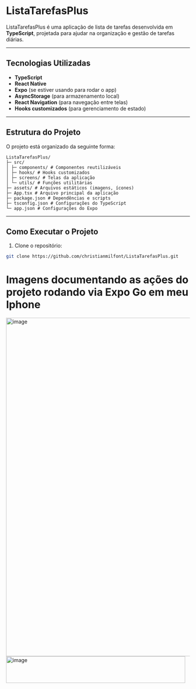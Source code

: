 # ListaTarefasPlus

ListaTarefasPlus é uma aplicação de lista de tarefas desenvolvida em **TypeScript**, projetada para ajudar na organização e gestão de tarefas diárias.

---

## Tecnologias Utilizadas

- **TypeScript**
- **React Native**
- **Expo** (se estiver usando para rodar o app)
- **AsyncStorage** (para armazenamento local)
- **React Navigation** (para navegação entre telas)
- **Hooks customizados** (para gerenciamento de estado)

---

## Estrutura do Projeto

O projeto está organizado da seguinte forma:
```
ListaTarefasPlus/
├─ src/
│ ├─ components/ # Componentes reutilizáveis
│ ├─ hooks/ # Hooks customizados
│ ├─ screens/ # Telas da aplicação
│ └─ utils/ # Funções utilitárias
├─ assets/ # Arquivos estáticos (imagens, ícones)
├─ App.tsx # Arquivo principal da aplicação
├─ package.json # Dependências e scripts
├─ tsconfig.json # Configurações do TypeScript
└─ app.json # Configurações do Expo
```

---

## Como Executar o Projeto

1. Clone o repositório:

```bash
git clone https://github.com/christianmilfont/ListaTarefasPlus.git

```

# Imagens documentando as ações do projeto rodando via Expo Go em meu Iphone

<img width="1871" height="926" alt="image" src="https://github.com/user-attachments/assets/9103534f-ba97-4ddc-a7aa-72b7f26325f6" />




<img width="491" height="73" alt="image" src="https://github.com/user-attachments/assets/00d5a160-dedd-4cbf-a923-b4829674463d" />
